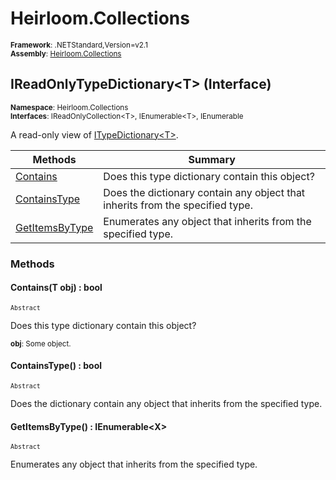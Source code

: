 # Heirloom.Collections

<small>**Framework**: .NETStandard,Version=v2.1</small>  
<small>**Assembly**: [Heirloom.Collections](../Heirloom.Collections/Heirloom.Collections.md)</small>  

## IReadOnlyTypeDictionary\<T> (Interface)
<small>**Namespace**: Heirloom.Collections</sub></small>  
<small>**Interfaces**: IReadOnlyCollection\<T>, IEnumerable\<T>, IEnumerable</small>  

A read-only view of [ITypeDictionary\<T>](Heirloom.Collections.ITypeDictionary[T].md).

| Methods | Summary |
|---------|---------|
| [Contains](#CONFC14FF81) | Does this type dictionary contain this object? |
| [ContainsType<X>](#CON93D1CDF6) | Does the dictionary contain any object that inherits from the specified type. |
| [GetItemsByType<X>](#GETBA3442D3) | Enumerates any object that inherits from the specified type. |

### Methods

#### <a name="CONFC14FF81"></a>Contains(T obj) : bool

<small>`Abstract`</small>

Does this type dictionary contain this object?

<small>**obj**: <param name="obj">Some object.</param>  
</small>

#### <a name="CON93D1CDF6"></a>ContainsType<X>() : bool

<small>`Abstract`</small>

Does the dictionary contain any object that inherits from the specified type.

#### <a name="GETBA3442D3"></a>GetItemsByType<X>() : IEnumerable\<X>

<small>`Abstract`</small>

Enumerates any object that inherits from the specified type.

